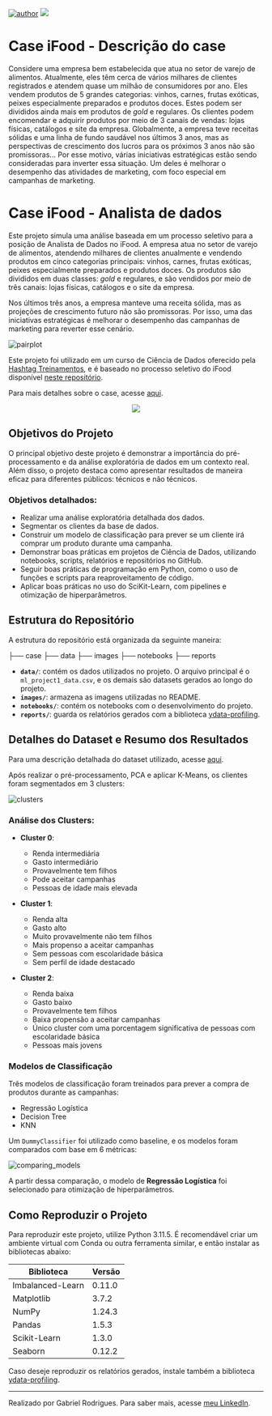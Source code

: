 [![author](https://img.shields.io/badge/Author-Gabriel&nbsp;Rodrigues-red.svg)](https://www.linkedin.com/in/gabrielralves/)
[![](https://img.shields.io/badge/Python-3.11+-blue.svg)](https://www.python.org/)
# Case iFood - Descrição do case

Considere uma empresa bem estabelecida que atua no setor de varejo de alimentos. Atualmente, eles têm cerca de vários milhares de clientes registrados e atendem quase um milhão de consumidores por ano. Eles vendem produtos de 5 grandes categorias: vinhos, carnes, frutas exóticas, peixes especialmente preparados e produtos doces. Estes podem ser divididos ainda mais em produtos de *gold* e regulares. Os clientes podem encomendar e adquirir produtos por meio de 3 canais de vendas: lojas físicas, catálogos e site da empresa. Globalmente, a empresa teve receitas sólidas e uma linha de fundo saudável nos últimos 3 anos, mas as perspectivas de crescimento dos lucros para os próximos 3 anos não são promissoras... Por esse motivo, várias iniciativas estratégicas estão sendo consideradas para inverter essa situação. Um deles é melhorar o desempenho das atividades de marketing, com foco especial em campanhas de marketing.

# Case iFood - Analista de dados

Este projeto simula uma análise baseada em um processo seletivo para a posição de Analista de Dados no iFood. A empresa atua no setor de varejo de alimentos, atendendo milhares de clientes anualmente e vendendo produtos em cinco categorias principais: vinhos, carnes, frutas exóticas, peixes especialmente preparados e produtos doces. Os produtos são divididos em duas classes: *gold* e regulares, e são vendidos por meio de três canais: lojas físicas, catálogos e o site da empresa.

Nos últimos três anos, a empresa manteve uma receita sólida, mas as projeções de crescimento futuro não são promissoras. Por isso, uma das iniciativas estratégicas é melhorar o desempenho das campanhas de marketing para reverter esse cenário.

![pairplot](images/pairplot_clusters.png)

Este projeto foi utilizado em um curso de Ciência de Dados oferecido pela [Hashtag Treinamentos](https://www.hashtagtreinamentos.com/), e é baseado no processo seletivo do iFood disponível [neste repositório](https://github.com/ifood/ifood-data-business-analyst-test).

Para mais detalhes sobre o case, acesse [aqui](case/README.md).

<p align="center"> 
  <a href="https://www.linkedin.com/in/gabrielralves/" target="_blank"><img src="https://img.shields.io/badge/-LinkedIn-%230077B5?style=for-the-badge&logo=linkedin&logoColor=white" target="_blank"></a> 
</p>

## Objetivos do Projeto

O principal objetivo deste projeto é demonstrar a importância do pré-processamento e da análise exploratória de dados em um contexto real. Além disso, o projeto destaca como apresentar resultados de maneira eficaz para diferentes públicos: técnicos e não técnicos.

### Objetivos detalhados:

- Realizar uma análise exploratória detalhada dos dados.
- Segmentar os clientes da base de dados.
- Construir um modelo de classificação para prever se um cliente irá comprar um produto durante uma campanha.
- Demonstrar boas práticas em projetos de Ciência de Dados, utilizando notebooks, scripts, relatórios e repositórios no GitHub.
- Seguir boas práticas de programação em Python, como o uso de funções e scripts para reaproveitamento de código.
- Aplicar boas práticas no uso do SciKit-Learn, com pipelines e otimização de hiperparâmetros.

## Estrutura do Repositório

A estrutura do repositório está organizada da seguinte maneira:

├── case ├── data ├── images ├── notebooks ├── reports


- **`data/`**: contém os dados utilizados no projeto. O arquivo principal é o `ml_project1_data.csv`, e os demais são datasets gerados ao longo do projeto.
- **`images/`**: armazena as imagens utilizadas no README.
- **`notebooks/`**: contém os notebooks com o desenvolvimento do projeto.
- **`reports/`**: guarda os relatórios gerados com a biblioteca [ydata-profiling](https://github.com/ydataai/ydata-profiling).

## Detalhes do Dataset e Resumo dos Resultados

Para uma descrição detalhada do dataset utilizado, acesse [aqui](data/README.md).

Após realizar o pré-processamento, PCA e aplicar K-Means, os clientes foram segmentados em 3 clusters:

![clusters](images/pca_clusters.png)

### Análise dos Clusters:

- **Cluster 0**: 
  - Renda intermediária
  - Gasto intermediário
  - Provavelmente tem filhos
  - Pode aceitar campanhas
  - Pessoas de idade mais elevada

- **Cluster 1**: 
  - Renda alta
  - Gasto alto
  - Muito provavelmente não tem filhos
  - Mais propenso a aceitar campanhas
  - Sem pessoas com escolaridade básica
  - Sem perfil de idade destacado

- **Cluster 2**: 
  - Renda baixa
  - Gasto baixo
  - Provavelmente tem filhos
  - Baixa propensão a aceitar campanhas
  - Único cluster com uma porcentagem significativa de pessoas com escolaridade básica
  - Pessoas mais jovens

### Modelos de Classificação

Três modelos de classificação foram treinados para prever a compra de produtos durante as campanhas:

- Regressão Logística
- Decision Tree
- KNN

Um `DummyClassifier` foi utilizado como baseline, e os modelos foram comparados com base em 6 métricas:

![comparing_models](images/comparing_models.png)

A partir dessa comparação, o modelo de **Regressão Logística** foi selecionado para otimização de hiperparâmetros.

## Como Reproduzir o Projeto

Para reproduzir este projeto, utilize Python 3.11.5. É recomendável criar um ambiente virtual com Conda ou outra ferramenta similar, e então instalar as bibliotecas abaixo:

| Biblioteca       | Versão |
| ---------------- | ------ |
| Imbalanced-Learn | 0.11.0 |
| Matplotlib       | 3.7.2  |
| NumPy            | 1.24.3 |
| Pandas           | 1.5.3  |
| Scikit-Learn     | 1.3.0  |
| Seaborn          | 0.12.2 |

Caso deseje reproduzir os relatórios gerados, instale também a biblioteca [ydata-profiling](https://github.com/ydataai/ydata-profiling).

---

Realizado por Gabriel Rodrigues. Para saber mais, acesse [meu LinkedIn](linkedin.com/in/gabrielralves/).
